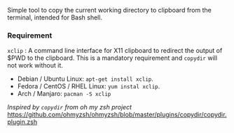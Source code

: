 Simple tool to copy the current working directory to clipboard from the terminal, intended for Bash shell. 

### Requirement
`xclip` : A command line interface for X11 clipboard to redirect the output of $PWD to the clipboard. This is a mandatory requirement and `copydir` will not work without it.
- Debian / Ubuntu Linux: `apt-get install xclip`.
- Fedora / CentOS / RHEL Linux: `yum instal xclip`.
- Arch / Manjaro: `pacman -S xclip`


*Inspired by `copydir` from oh my zsh project* https://github.com/ohmyzsh/ohmyzsh/blob/master/plugins/copydir/copydir.plugin.zsh
